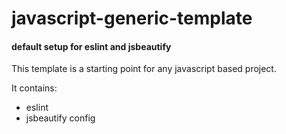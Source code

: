 # javascript-generic-template

#### default setup for eslint and jsbeautify

This template is a starting point for any javascript based project.

It contains:
- eslint
- jsbeautify config
